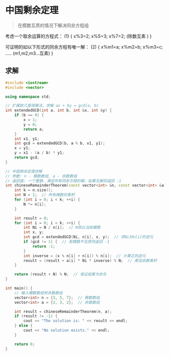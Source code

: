 <!--
 * @Author: Z-Es-0 141395766+Z-Es-0@users.noreply.github.com
 * @Date: 2024-07-19 08:36:32
 * @LastEditors: Z-Es-0 141395766+Z-Es-0@users.noreply.github.com
 * @LastEditTime: 2024-08-03 21:37:49
 * @FilePath: \Algorithm-learning-and-communication\算法\数论\中国剩余定理.md
 * @Description: 这是默认设置,请设置`customMade`, 打开koroFileHeader查看配置 进行设置: https://github.com/OBKoro1/koro1FileHeader/wiki/%E9%85%8D%E7%BD%AE
-->
# 中国剩余定理

> 在模数互质的情况下解决同余方程组

考虑一个取余运算的方程式：
(1)
{
    x%3=2;
    x%5=3;
    x%7=2;
    (除数互素 )
}

可证明的如以下形式的同余方程有唯一解：
(2)
{
    x%m1=a;
    x%m2=b;
    x%m3=c;
    .....
    (m1,m2,m3...互素)
}

## 求解

```cpp
#include <iostream>
#include <vector>

using namespace std;

// 扩展欧几里得算法，求解 ax + by = gcd(a, b)
int extendedGCD(int a, int b, int &x, int &y) {
    if (b == 0) {
        x = 1;
        y = 0;
        return a;
    }
    int x1, y1;
    int gcd = extendedGCD(b, a % b, x1, y1);
    x = y1;
    y = x1 - (a / b) * y1;
    return gcd;
}

// 中国剩余定理求解
// 参数: n - 模数数组, a - 余数数组
// 返回值: 一个整数，满足所有同余方程的解，如果无解则返回 -1
int chineseRemainderTheorem(const vector<int> &n, const vector<int> &a) {
    int k = n.size();
    int N = 1;  // 所有模数的乘积
    for (int i = 0; i < k; ++i) {
        N *= n[i];
    }

    int result = 0;
    for (int i = 0; i < k; ++i) {
        int Ni = N / n[i];  // N除以当前模数
        int x, y;
        int gcd = extendedGCD(Ni, n[i], x, y);  // 求Ni对n[i]的逆元
        if (gcd != 1) {  // 若模数不互质则返回 -1
            return -1;
        }
        int inverse = (x % n[i] + n[i]) % n[i];  // 计算正的逆元
        result = (result + a[i] * Ni * inverse) % N;  // 累加余数乘积
    }

    return (result + N) % N;  // 保证结果为非负
}

int main() {
    // 输入模数数组和余数数组
    vector<int> n = {3, 5, 7};  // 模数数组
    vector<int> a = {2, 3, 2};  // 余数数组

    int result = chineseRemainderTheorem(n, a);
    if (result != -1) {
        cout << "The solution is: " << result << endl;
    } else {
        cout << "No solution exists." << endl;
    }

    return 0;
}
```
